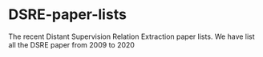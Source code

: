 # DSRE-paper-lists
The recent Distant Supervision Relation Extraction paper lists. We have list all the DSRE paper from 2009 to 2020
